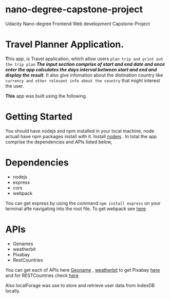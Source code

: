 # nano-degree-capstone-project
 Udacity  Nano-degree Frontend Web development Capstone-Project
 
 # Travel Planner Application.
 
 
 **T**his app, is Travel application, which allow users `plan trip and print out the trip plan` ***The input section comprise of start and end date and once enter the app calculates the days interval between start and end and display the result***. It also give infomation about the distination country like `currency and other relevant info about the country` that might interest the user. 
 
**This** app was built using the following.

# Getting Started
You should have nodejs and npm installed in your local machine, node actuall have npm packages install with it. Install [nodejs](https://nodejs.org/en/) . In total the app comprise the dependencies and APIs listed below,

# Dependencies
- nodejs
- express
- cors
- webpack

You can get express by using the command `npm install express` on your terminal afte navigating into the root file. To get webpack see [here](webpack.js.org)

# APIs
- Genames
- weatherbit
- Pixabay
- RestCountries


You can get each of APIs here [Geoname](http://www.geonames.org/) , [weatherbit](https://www.weatherbit.io/account/create)  to get Pixabay [here](https://pixabay.com/api/docs/) and for RESTCountries check [here](https://restcountries.eu/)



Also localForage was use to store and retrieve user data from indexDB locally.  

